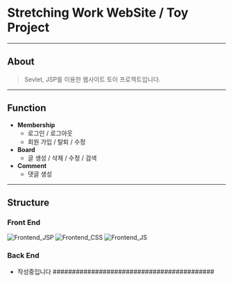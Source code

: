 # Stretching Work WebSite / Toy Project

---

## About
> Sevlet, JSP를 이용한 웹사이트 토이 프로젝트입니다.
> 

---

## Function
- **Membership**
	- 로그인 / 로그아웃
	- 회원 가입 / 탈퇴 / 수정
- **Board**
	- 글 생성 / 삭제 / 수정 / 검색
- **Comment**
	- 댓글 생성

---

## Structure

### Front End
![Frontend_JSP](https://user-images.githubusercontent.com/111879447/191028360-190b3006-2be0-4666-b577-574237ceb7ac.jpg)
![Frontend_CSS](https://user-images.githubusercontent.com/111879447/191028390-464e882c-d62f-47c7-acd7-6673a50e8262.jpg)
![Frontend_JS](https://user-images.githubusercontent.com/111879447/191028403-87be585c-5604-4a01-96a2-2a2da024aa79.jpg)


### Back End

- 작성중입니다 ##########################################
